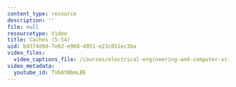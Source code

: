 ```yaml
---
content_type: resource
description: ''
file: null
resourcetype: Video
title: Caches (5:54)
uid: bd374d9d-7e02-e968-4951-e23c051ec3ba
video_files:
  video_captions_file: /courses/electrical-engineering-and-computer-science/6-004-computation-structures-spring-2017/c14/c14s2/c14s2v6/caches-5-54-/TV6AtNbmLBE.vtt
video_metadata:
  youtube_id: TV6AtNbmLBE
---
```

